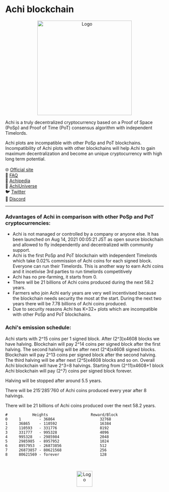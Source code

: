 # Achi blockchain

<p align="center">
  <a href="https://achicoin.org/">
    <img src="https://achicoin.org/images/coin-front.png" alt="Logo" width=300 height=300>
  </a>

<p align="left">
    Achi is a truly decentralized cryptocurrency based on a Proof of Space (PoSp) and Proof of Time (PoT) consensus algorithm with independent Timelords.
</p>
<p align="left">
    Achi plots are incompatible with other PoSp and PoT blockchains. Incompatibility of Achi plots with other blockchains will help Achi to gain maximum decentralization and become an unique cryptocurrency with high long term potential.
    <br>
    <br>
    🌐 <a href="https://achicoin.org/">Official site</a>
    <br>    
    📒 <a href="https://achicoin.org/faq/">FAQ</a>
    <br>
    🧠 <a href="https://achicoin.org/achipedia/">Achipedia</a>
    <br>
    🔗 <a href="https://achicoin.org/universe/">AchiUniverse</a>    
    <br>
    🐦 <a href="https://twitter.com/Achi_Coin">Twitter</a>
    <br>
    📢 <a href="https://discord.gg/DZhBc5pCng">Discord</a>
</p>

</p>

---

### Advantages of Achi in comparison with other PoSp and PoT cryptocurrencies:

* Achi is not managed or controlled by a company or anyone else. It has been launched on Aug 14, 2021 00:05:21 JST as open source blockchain and allowed to fly independently and decentralized with community support.
* Achi is the first PoSp and PoT blockchain with independent Timelords which take 0.02% commission of Achi coins for each signed block. Everyone can run their Timelords. This is another way to earn Achi coins and it incetivise 3rd parties to run timelords competitively
* Achi has no pre-farming, it starts from 0.
* There will be 21 billions of Achi coins produced during the next 58.2 years.
* Farmers who join Achi early years are very well incentivised because the blockchain needs security the most at the start. During the next two years there will be 7.78 billions of Achi coins produced.
* Due to security reasons Achi has K=32+ plots which are incompatible with other PoSp and PoT blockchains.

### Achi's emission schedule:

Achi starts with 2^15 coins per 1 signed block. After (2^3)x4608 blocks we have halving. Blockchain will pay 2^14 coins per signed block after the first halving. The second halving will be after next (2^4)x4608 signed blocks. Blockchain will pay 2^13 coins per signed block after the second halving. The third halving will be after next (2^5)x4608 blocks and so on. Overall Achi blockchain will have 2^3=8 halvings. Starting from (2^11)x4608+1 block Achi blockchain will pay (2^7) coins per signed block forever.

Halving will be stopped after around 5.5 years.

There will be 215'285'760 of Achi coins produced every year after 8 halvings.

There will be 21 billions of Achi coins produced over the next 58.2 years.


```
#           Heights                   Reward/Block
0     1        - 36864                    32768
1     36865    - 110592                   16384
2     110593   - 331776                   8192
3     331777   - 995328                   4096
4     995328   - 2985984                  2048
5     2985985  - 8957952                  1024
6     8957953  - 26873856                 512
7     26873857 - 80621568                 256
8     80621569 - forever                  128
```
<br>
<p align="center">
  <a href="https://achicoin.org/">
    <img src="https://achicoin.org/images/logo.png" alt="Logo" height=50>
  </a>
</p>  
